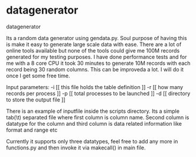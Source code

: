 datagenerator
=============

datagenerator


Its a random data generator using gendata.py. Soul purpose of having this 
is make it easy to generate large scale data with ease. There are a lot of
online tools available but none of the tools could give me 100M records 
generated for my testing purposes. 
I have done performance tests and for me with a 8 core CPU it took 30 minutes 
to generate 10M records with each record being 30 random columns. This can be 
improveda a lot. I will do it once I get some free time.

Input parameters:
	-i <inputfile> [[ this file holds the table definition ]]
	-r <records per process>  [[ how many records per process ]]
	-p <number or processes> [[ total processes to be launched ]]
	-d <output directory> [[ directory to store the output file ]]

There is an example of inputfile inside the scripts directory. 
Its a simple tab(\t) separated file where first column is column name.
Second column is datatype for the column and third column is data related 
information like format and range etc 

Currently it supports only three datatypes, feel free to add any more in 
functions.py and then invoke it via makecall() in main file. 
